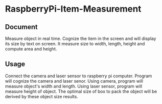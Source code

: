 # RaspberryPi-Item-Measurement

Document
--------
Measure object in real time. Cognize the item in the screen and will display its size by text on screen. It measure size to width, length, height and compute area and height.


Usage
--------
Connect the camera and laser sensor to raspberry pi computer.
Program will cognize the camera and laser senor.
Using camera, program will measure object's width and length. Using laser sensor, program will measure height of object.
The optimal size of box to pack the object will be derived by these object size results.
